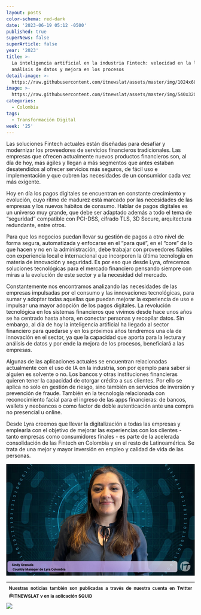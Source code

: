 ```yaml
---
layout: posts
color-schema: red-dark
date: '2023-06-19 05:12 -0500'
published: true
superNews: false
superArticle: false
year: '2023'
title: >-
  La inteligencia artificial en la industria Fintech: velocidad en la lectura y
  análisis de datos y mejora en los procesos
detail-image: >-
  https://raw.githubusercontent.com/itnewslat/assets/master/img/1024x680/Sindy-Granada-g.jpg
image: >-
  https://raw.githubusercontent.com/itnewslat/assets/master/img/540x320/Sindy-Granada-p.jpg
categories:
  - Colombia
tags:
  - Transformación Digital
week: '25'
---
```

Las soluciones Fintech actuales están diseñadas para desafiar y modernizar los proveedores de servicios financieros tradicionales. Las empresas que ofrecen actualmente nuevos productos financieros son, al día de hoy, más ágiles y llegan a más segmentos que antes estaban desatendidos al ofrecer servicios más seguros, de fácil uso e implementación y que cubren las necesidades de un consumidor cada vez más exigente.

Hoy en día los pagos digitales se encuentran en constante crecimiento y evolución, cuyo ritmo de madurez está marcado por las necesidades de las empresas y los nuevos hábitos de consumo. Hablar de pagos digitales es un universo muy grande, que debe ser adaptado además a todo el tema de “seguridad” compatible con PCI-DSS, cifrado TLS, 3D Secure, arquitectura redundante, entre otros.  

Para que los negocios puedan llevar su gestión de pagos a otro nivel de forma segura, automatizada y enfocarse en el “para qué”, en el “core” de lo que hacen y no en la administración, debe trabajar con proveedores fiables con experiencia local e internacional que incorporen la última tecnología en materia de innovación y seguridad. Es por eso que desde Lyra,  ofrecemos soluciones tecnológicas para el mercado financiero pensando siempre con miras a la evolución de este sector y a la necesidad del mercado. 

Constantemente nos encontramos analizando las necesidades de las empresas impulsadas por el consumo y las innovaciones tecnológicas, para sumar y adoptar todas aquellas que puedan mejorar la experiencia de uso e impulsar una mayor adopción de los pagos digitales. La revolución tecnológica en los sistemas financieros que vivimos desde hace unos años se ha centrado hasta ahora, en conectar personas y recopilar datos. Sin embargo, al día de hoy la inteligencia artificial ha llegado al sector financiero para quedarse y en los próximos años tendremos una ola de innovación en el sector, ya que la capacidad que aporta para la lectura y análisis de datos y por ende la mejora de los procesos, beneficiará a las empresas.

Algunas de las aplicaciones actuales se encuentran relacionadas actualmente con el uso de IA en la industria, son por ejemplo para saber si alguien es solvente o no. Los bancos y otras instituciones financieras quieren tener la capacidad de otorgar crédito a sus clientes. Por ello se aplica no solo en gestión de riesgo, sino también en servicios de inversión y prevención de fraude. También en la tecnología relacionada con reconocimiento facial para el ingreso de las apps financieras: de bancos, wallets y neobancos o como factor de doble autenticación ante una compra no presencial u online.

Desde Lyra creemos que llevar la digitalización a todas las empresas y emplearla con el objetivo de mejorar las experiencias con los clientes - tanto empresas como consumidores finales - es parte de la acelerada consolidación de las Fintech en Colombia y en el resto de Latinoamérica. Se trata de una mejor y mayor inversión en empleo y calidad de vida de las personas.

![](https://raw.githubusercontent.com/itnewslat/assets/master/img/540x320/Sindy-Granada-p.jpg)

<table style="height: 42px;" width="569">
<tbody>
<tr>
<td style="text-align: justify;"><sub><strong>Nuestras noticias también son publicadas a través de nuestra cuenta en Twitter <a href="https://twitter.com/itnewslat?lang=es">@ITNEWSLAT</a> y en la aplicación <a href="https://squidapp.co/en/">SQUID</a></strong></sub></td>
</tr>
</tbody>
</table>
<img src="https://tracker.metricool.com/c3po.jpg?hash=56f88a41e39ab42c063cc51676587a04"/>